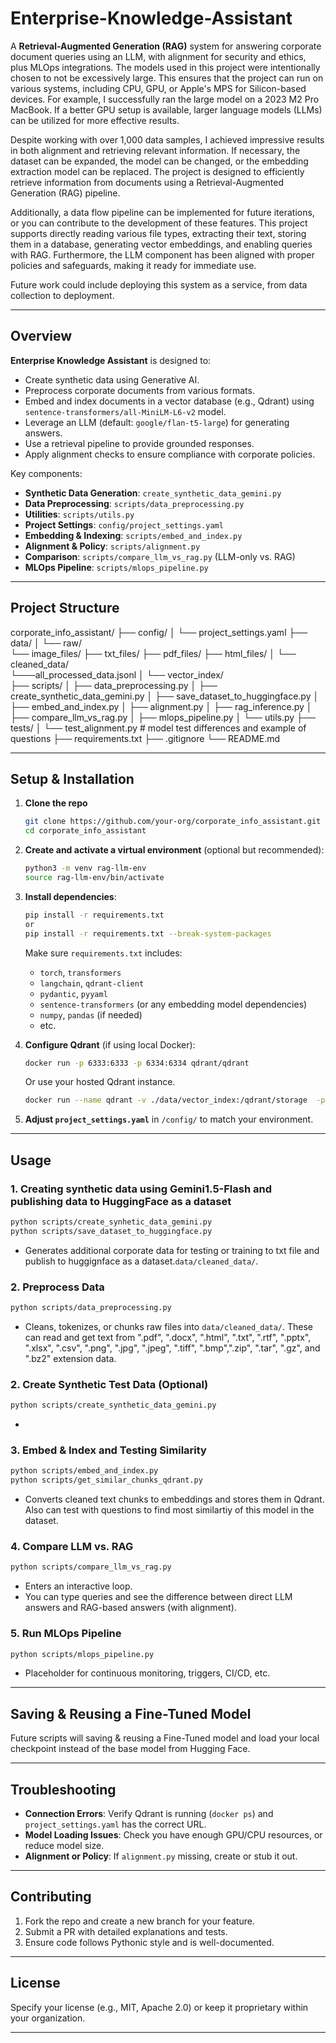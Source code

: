 # Enterprise-Knowledge-Assistant

A **Retrieval-Augmented Generation (RAG)** system for answering corporate document queries using an LLM, with alignment for security and ethics, plus MLOps integrations. 
The models used in this project were intentionally chosen to not be excessively large. This ensures that the project can run on various systems, including CPU, GPU, or Apple's MPS for Silicon-based devices. For example, I successfully ran the large model on a 2023 M2 Pro MacBook. If a better GPU setup is available, larger language models (LLMs) can be utilized for more effective results.

Despite working with over 1,000 data samples, I achieved impressive results in both alignment and retrieving relevant information. If necessary, the dataset can be expanded, the model can be changed, or the embedding extraction model can be replaced. The project is designed to efficiently retrieve information from documents using a Retrieval-Augmented Generation (RAG) pipeline.

Additionally, a data flow pipeline can be implemented for future iterations, or you can contribute to the development of these features. This project supports directly reading various file types, extracting their text, storing them in a database, generating vector embeddings, and enabling queries with RAG. Furthermore, the LLM component has been aligned with proper policies and safeguards, making it ready for immediate use.

Future work could include deploying this system as a service, from data collection to deployment.

---

## Overview

**Enterprise Knowledge Assistant** is designed to:
- Create synthetic data using Generative AI.
- Preprocess corporate documents from various formats.
- Embed and index documents in a vector database (e.g., Qdrant) using `sentence-transformers/all-MiniLM-L6-v2` model.
- Leverage an LLM (default: `google/flan-t5-large`) for generating answers.
- Use a retrieval pipeline to provide grounded responses.
- Apply alignment checks to ensure compliance with corporate policies.

Key components:

- **Synthetic Data Generation**: `create_synthetic_data_gemini.py`  
- **Data Preprocessing**: `scripts/data_preprocessing.py`  
- **Utilities**: `scripts/utils.py`  
- **Project Settings**: `config/project_settings.yaml`  
- **Embedding & Indexing**: `scripts/embed_and_index.py`  
- **Alignment & Policy**: `scripts/alignment.py`  
- **Comparison**: `scripts/compare_llm_vs_rag.py` (LLM-only vs. RAG)  
- **MLOps Pipeline**: `scripts/mlops_pipeline.py`  

---

## Project Structure


corporate_info_assistant/
├── config/
│   └── project_settings.yaml
├── data/
│   └── raw/                
      └── image_files/
      ├── txt_files/
      ├── pdf_files/
      ├── html_files/
│   └── cleaned_data/  
      └───all_processed_data.jsonl 
│   └── vector_index/       
├── scripts/
│   ├── data_preprocessing.py
│   ├── create_synthetic_data_gemini.py
│   ├── save_dataset_to_huggingface.py
│   ├── embed_and_index.py
│   ├── alignment.py
│   ├── rag_inference.py
│   ├── compare_llm_vs_rag.py
│   ├── mlops_pipeline.py
│   └── utils.py
├── tests/
│   └── test_alignment.py            # model test differences and example of questions
├── requirements.txt
├── .gitignore
└── README.md



---

## Setup & Installation

1. **Clone the repo**  
   ```bash
   git clone https://github.com/your-org/corporate_info_assistant.git
   cd corporate_info_assistant
   ```

2. **Create and activate a virtual environment** (optional but recommended):
   ```bash
   python3 -m venv rag-llm-env
   source rag-llm-env/bin/activate
   ```

3. **Install dependencies**:
   ```bash
   pip install -r requirements.txt
   or
   pip install -r requirements.txt --break-system-packages 
   ```
   Make sure `requirements.txt` includes:
   - `torch`, `transformers`
   - `langchain`, `qdrant-client`
   - `pydantic`, `pyyaml`
   - `sentence-transformers` (or any embedding model dependencies)
   - `numpy`, `pandas` (if needed)
   - etc.

4. **Configure Qdrant** (if using local Docker):
   ```bash
   docker run -p 6333:6333 -p 6334:6334 qdrant/qdrant
   ```
   Or use your hosted Qdrant instance.
   ```bash
   docker run --name qdrant -v ./data/vector_index:/qdrant/storage  -p 6333:6333 qdrant/qdrant:latest
    ```
5. **Adjust `project_settings.yaml`** in `/config/` to match your environment.

---

## Usage

### 1. Creating synthetic data using Gemini1.5-Flash and publishing data to HuggingFace as a dataset
```bash
python scripts/create_synhetic_data_gemini.py
python scripts/save_dataset_to_huggingface.py 
```
- Generates additional corporate data for testing or training to txt file and publish to huggignface as a dataset.`data/cleaned_data/`.
### 2. Preprocess Data
```bash
python scripts/data_preprocessing.py
```
- Cleans, tokenizes, or chunks raw files into `data/cleaned_data/`. These can read and get text from  ".pdf", ".docx", ".html", ".txt", ".rtf", ".pptx", ".xlsx", ".csv", ".png", ".jpg", ".jpeg", ".tiff", ".bmp",".zip", ".tar", ".gz", and ".bz2" extension data.

### 2. Create Synthetic Test Data (Optional)
```bash
python scripts/create_synthetic_data_gemini.py
```
- 

### 3. Embed & Index and Testing Similarity
```bash
python scripts/embed_and_index.py
python scripts/get_similar_chunks_qdrant.py
```
- Converts cleaned text chunks to embeddings and stores them in Qdrant. Also can test with questions to find most similartiy of this model in the dataset.

### 4. Compare LLM vs. RAG
```bash
python scripts/compare_llm_vs_rag.py
```
- Enters an interactive loop.  
- You can type queries and see the difference between direct LLM answers and RAG-based answers (with alignment).

### 5. Run MLOps Pipeline
```bash
python scripts/mlops_pipeline.py
```
- Placeholder for continuous monitoring, triggers, CI/CD, etc.

---

## Saving & Reusing a Fine-Tuned Model
Future scripts will saving & reusing a Fine-Tuned model and load your local checkpoint instead of the base model from Hugging Face.

---

## Troubleshooting

- **Connection Errors**: Verify Qdrant is running (`docker ps`) and `project_settings.yaml` has the correct URL.  
- **Model Loading Issues**: Check you have enough GPU/CPU resources, or reduce model size.  
- **Alignment or Policy**: If `alignment.py` missing, create or stub it out.  

---

## Contributing

1. Fork the repo and create a new branch for your feature.  
2. Submit a PR with detailed explanations and tests.  
3. Ensure code follows Pythonic style and is well-documented.

---

## License

Specify your license (e.g., MIT, Apache 2.0) or keep it proprietary within your organization.

---
